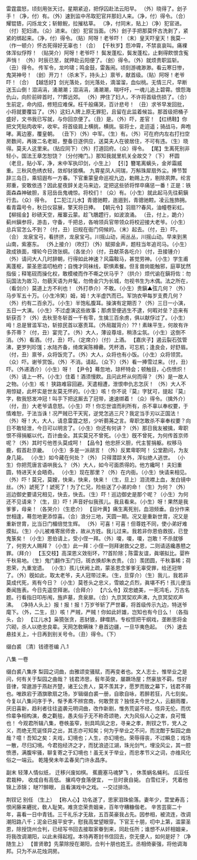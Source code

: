 <!-- { "loadSidebar": true } -->
雷霆震怒，顷刻用张天讨。星期紧迫，把俘囚赴法云阳早。
（外）晓得了。刽子手！（净，付）有。（外）速到监中吊取犯官幷那妇人来。（净，付）得令。（合）
耀锟铻，闪烁龙文；斩鲸鲵，拉摧枯草。
（净，付同末，贴上）（净）犯官进。（付）犯妇进。（众）进来。（刽）犯官当面。（外）刽子手把那莫怀古洗剥了，紧紧的绑起来。（净，付）得令。（贴）阿呀！老爷吓！（末）皇天吓皇天！我莫--（作一顿介）怀古死得好无辜也！（合）
【千秋岁】怨冲霄，不禁哀哀叫。痛裸体浑似俘殍！
（贴哭介）阿呀！老爷吓！
鬓发蓬松，鬓发蓬松，止剩得飮恨含寃声悄！
（外）时辰已至，就押赴云阳便了。（刽）得令。（外）就烦贵职监斩。（丑）得令。
传军令，龙吟啸；鸣金鼓，雷轰闹。顷刻游魂渺渺。看云寒日惨，鬼哭神号！
（刽）开刀！（杀末下，持头上）禀爷，献首级。（贴）阿呀！老爷吓！（合）
【越恁好】剑光落处，剑光落处，滴溜溜，血似桃。无情三尺，早断送玉山倒！泪涓涓，涌潮潮；泪涓涓，涌潮潮，喘吁吁，一魂儿追上碧霄。恨怨海仇山，向阶前碎首时，??葬远郊。
（外）押住了妇人，不许将首级伤损了。（合）
生前定，命内招，修短应难保。枉千般痛哭，百计悲号！
（丑）求爷早发回批，小将就要覆旨了。（外）这妇人牌上原无罪犯，且留在此监着候旨。那首级把桶子盛好，文书我已写就，与你回京便了。（丑）是。（外）吓，差官！
【红绣鞋】你把文凭贴肉收牢，收牢。将首级肩上横挑，横挑。驱将士，走迢遥；骑战马，奔咆哮。离边塞，覆皇朝。
（丑下）（外）中军。（生）有。（外）可在府内左右打扫空房数间，再拨二名老妪，整备日逐供应，送莫夫人在彼居住，不可有违。（生）晓得。莫夫人这里来。（贴应同下）（外）打道回府。（众）得令。
【尾】生离死别非轻小，国法王章怎恕饶？〔分付掩门。〕那知我就里机关全故交？（下）
杯圆
（老旦，贴小军，净，末中军执印剑，小生上）
【引】簪笔离螭头，金斧霜威重。三秋风色绣衣轻，敛却豺狼横。
九霄星凤人间瑞，万斛珠犀扇外尘。捧节暂辞三岛日，乘轺遐布一方春。下官重蒙皇命巡视九边，勅赐上方，剔除夙弊。纶言郑重，安敢依违？因此星夜辞关走马来边，定把这些骄将悍卒痛惩一番！正是：铁面森森神破胆，豸冠岳岳鬼魂惊。将校们！（众）有。（小生）就此起马先往蓟鎭行去。（众）得令。
【二犯江儿水】青骢驰鞚，迤逦到，青骢驰鞚。凌云旌斾拥。看青霜号令，秋日仪容展，擎天将日捧。
【朝元令】羽扇??春风，油幢卷彩虹。
【柳摇金】砂碛天空，雁寨云蒙。趁飞鵰趱行，如波浪涌。
（丑，付上，跪介）蓟州鎭参将，游击，守备，千把总，各哨领兵官带领众将校迎接大老爷。（小生）总兵官怎么不到？（付，丑）旧规在衙门伺候的。（末）起去。（付，丑）吓。（合）
龙泉宝弓，看挤挤，龙泉宝弓。川摇山动，闹丛丛，川摇山动。早来到黑山南，紫塞东。
（外上接介）（吹打）（外）赋掷金声，题柱当年追司马。（小生）政成铁面，埋轮今日效张纲。（各坐介）（付，丑献茶各吃介）（付，丑接锺介）（外）请问大人几时辞朝，行得如此神速？风霜鞍马，甚觉劳神。（小生）学生甫离蓬枢，蒙圣恩滥叨柏府；自愧才同袜线，职惧素餐。但豸兽尙能触邪，庭草犹然指佞；释笔砚而操化权，敢模棱而作不嘶之伏马乎？（拱介）烦代谕在鎭将佐：勿玩国法为故习，勿藐天语为弁髦，勿倚金穴为长城，勿视书生为木偶。法之所在，（看剑介）莫道上方不利也！（外打恭介）不敢。（小生）贵鎭▲弦几何？（外）马步军五十万。（小生冷笑）姆，姆！大半虚饩而已。军饷衣甲每岁支费几何？（外）约有二百余万。（小生）半饱私腹耳。操演有定期否？（外）三日一小演，五日一大演。（小生）不过虚演这些故事；那虏至便逃生不逮，何暇对垒？迩来有斩获否？（外）去秋至冬斩首一千有零，生擒三百余虏，俱以献俘过了。（小生）呣！总是冒滥军功，斩掠民首以塞责耳。（外局蹴背介）??！素昧平生，何故有许多芥蒂？（付，丑）宴完了。（外）大人，薄设尊俎，稍涤尘氛。（小生）这倒不消。（外）看酒。（付，丑）吓。（定席介）（付）上酒。
【嘉庆子】遏云裂石弦管沸，更罗列珍馐；水陆齐备，绮席寅陈樽罍。凭杯酒，可忘机；逢良会，好舒眉。
（付，丑）禀爷，众将饭完了。（外）大人，众将也有小饭。（小生）众将领赏。（众）吓。谢爷赏饭。（外）不消。请起。（众下）（外）看一捧雪过来。（付，丑）吓。（外递酒介）（小生）呀！
【尹令】蓦忽地，琼杯特会；顿触目，心伤愤炽！
（外）请上一杯。（小生）住着！酒须慢飮。且问此杯从何而得？（外）是一故人之物。（小生）咳！
狭路难容回避。天遣相遭，泄恨申仇志怎灰！
（外）大人不用惊疑，此杯实是世友莫无怀的。（小生）咳！你不说『莫』字犹可，提起『莫』字，敎我怒发冲冠！叫手下把这厮去了冠带，速速绑着！（众）得令。（擒外介）（付，丑）大老爷请息怒。（小生）吓！你忘世谊而利所有，杀不辜以奉权要，于情难恕，于法当诛！况严贼已干天宪，逆党怎逃三尺？我定当手刃以正国法！（外）呀！大，大人，请息雷霆之怒，少听蒭荛之言。卑职怎敢杀不辜奉权要？向日不敢轻泄，今日可以明言了。（小生）你还有何讲？（外）那日我友被擒，卑职恨不得捐躯以代，百计曲全。其实莫兄不曾死。（小生）旣不曾死，为何传首京师呢？（外）其时亏他苍头莫成呵！
【品令】他忠肝义胆，代主誓捐躯。权移马鹿，假首赴京畿。
（小生）多是一派胡言！（外）反累卑职呵！
公堂勘问，为友身几毙。
（小生）如今藏在何处？（外）
只得潜踪关外，浑似绝人逃世。
（小生）你把荒唐言语哄我么？（外）大人，如今可面质得的。他方纔呵！
夫妇重圆，特进天关会晤奇。
（小生）现在那里？（外）在内衙。（小生）快请来相见。（外）吓！莫兄，莫嫂，快来，快来，快来！（生，旦上）泪流襟上血，发白镜中丝。（外）諕死了！諕死了！为了仁兄，险些送了小弟的命！（生）为何？（外）巡边御史要请兄相见，快去，快去。（生）吓！巡边御史是那个呢？（小生）为何还不见请来？（生，旦）吓！声音好似我孩儿。我且看来。（小生）呀！果然是我爹爹，母亲！（各哭介）（生悲介）
【豆叶黄】痛生离死别，血泪频垂。自分作来世相逢，蓦忽地更添惊喜。（合）浪分三地，天圆一期。况又是重新世胄，况又是重新世胄，比当日门楣倍觉生辉。
（外）可喜！可喜！但尊姓不同，使小弟好难摸拟。（生）小儿被难寄居师舍，故从方姓。我儿过来。我若非你恩伯救拔，已登鬼箓矣！（小生）恩伯请上，受小侄一拜。（外）嗄，嗄，嗄，岂敢！不杀就够了，何劳大人赐拜？（小生）此一拜：小侄一则拜谢救父之恩，二则请适纔愚戆之罪。（拜介）
【玉交枝】高深恩义效衔环，??首阶除；陈雷友谊，眞堪拟比。婴杵千秋易地。（生）鬼门翻作玉门归，斑衣换却朱衣贵。（合）羡团圆，千秋事稀；荷恩荣，九重宠遗。
（小生）孩儿伏阙上疏，蒙圣恩念爹爹无辜受罪，给还冠带了。（外）旣如此，取太老爷，夫人冠带过来。（生，旦穿介）（生）我儿，我若非莫成代死，焉有今日？（小生）莫苍头之忠义，雪娘之贞烈，眞堪不朽！孩儿便当奏闻旌表。今日先遥空拜谢。（合拜介）
【六么令】双忠媲美，一死鸿毛，万古名题。行看指日叩彤闱，旌庐墓，贲泉扉。（合）九京冥契欢声沸，九京冥契欢声沸。
（净持人头上）报！报！报！万岁爷斩了严世蕃，将首级传示九边，特送爷麾下。（外，二生，旦）咳！严贼，严贼！你如此奸雄，岂知也有今日么！（各指头，合）
【江儿水】枭獍张贪，恶豺狼，肆噬脐。专权惯把干纲戏，垄断思将金穴砌，杀人以绝忠良辈。天网怎敎瞒昧？悬首边疆，一旦华夷色起。
（外）速去悬挂关上，十日再到别关号令。（丑）得令。（下）

缀白裘 〔清〕钱德苍编 八.1
 
 
八集 
一卷
 
缀白裘八集序
梨园之词曲，由雅颂变骚赋，而再变者也。文人志士，惟举业之是问，何有关于梨园之曲哉？
钱君沛思，髫年英俊，屡蹶场屋；然豪放不羁，性好音律，常遨游于燕赵齐楚，诸王公贵人，莫不羡其才，愿罗而致之幕下，钱君不屑也。唯跌宕于酒旗歌扇之场，岁辑缀白裘一册，自歌自咏，若醉若狂，凡七刻矣。今复以八集问序于予，惭予素不辨宫商，何敢赘言？独怪夫今世之人，云翻雨覆，厌旧喜新，趋利者往往盗袭元明词曲，改作新剧，惟务荒诞不经，怪异无伦。而优伶辈争相构演，奏之氍毺，愚夫俗子无不称奇颂艳，大为风俗人心之害，良可慨也！
今观君所辑八集，卷帙虽窄，别具鸣凤之忠，寻亲之孝，荆钗之节，党人之义，而绝无荒诞怪异之出，其志亦可知矣；何为乎举业之不问，而沈酣于梨园之曲哉？噫！吾知之矣：夫戏，幻境也；人生，亦幻境也。荣辱得丧，不过瞬息；戏场一散，尽归幻境。今君抱经济之才，而犹浪迹江湖，珠光剑气，埋没风尘，其一腔愤懑，满腹牢骚，聊复寄之于幻境也！虽无关于举业，而忠孝节义之词，亦维风化俗之一端云。
乾隆癸未年孟春吴门许永昌序。
 
副末
轻薄人情似纸，
迁移兴废如棋。
蕉鹿塞马魂梦飞
，
休羡蜗名蝇利。
瓜豆任君栽种，
收成自有高低。
攘鸡夺食落便宜，
一旦时衰自毙。
白雪红牙，
凭着他锦上添锦；
瞇??醉眼，
且看演戏中之戏。
--交过排场。
 
荆钗记
别任
（生上）
【称人心】功名遂了，思家泪珠偷落。妻年少，萱堂寿高；恨闲藤来纒扰，敎人耻笑。难贪恋荣贵姻亲，百年守糟糠偕老。
辛苦芸窗二十年，喜看一日中青钱。三千礼乐才无敌，五百英豪我占先。因参相，被流连，改调潮阳路八千；泥金已报平安字，慰我高堂望眼穿。下官王十朋，叨中上第，滥蒙圣恩，除授饶州佥判，已经写书回去接取家眷到来，同赴任所；谁想不从奸相姻亲，将我改调潮阳，以此未得起程。本待再寄封书信回去，奈无便人，如何是好？（净随生上）
【普贤歌】先蒙除授在潮阳，佥判十朋也姓王。丞相倚豪强，将他调海邦。只为不从花烛洞房。
